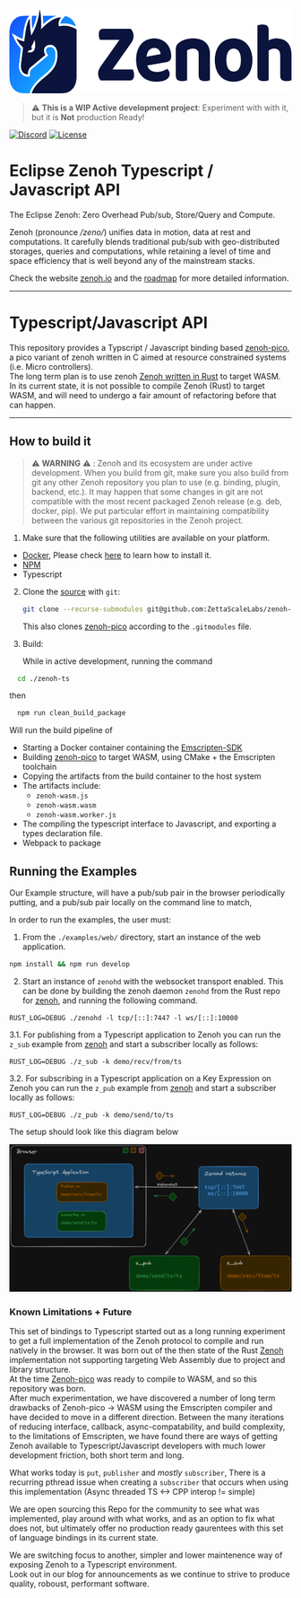 <img src="https://raw.githubusercontent.com/eclipse-zenoh/zenoh/master/zenoh-dragon.png" height="150">

> :warning: **This is a WIP Active development project**: Experiment with with it, but it is **Not** production Ready!

[![Discord](https://img.shields.io/badge/chat-on%20discord-blue)](https://discord.gg/2GJ958VuHs)
[![License](https://img.shields.io/badge/License-Apache%202.0-blue.svg)](https://opensource.org/licenses/Apache-2.0)

# Eclipse Zenoh Typescript / Javascript API

The Eclipse Zenoh: Zero Overhead Pub/sub, Store/Query and Compute.

Zenoh (pronounce _/zeno/_) unifies data in motion, data at rest and computations. It carefully blends traditional pub/sub with geo-distributed storages, queries and computations, while retaining a level of time and space efficiency that is well beyond any of the mainstream stacks.

Check the website [zenoh.io](http://zenoh.io) and the [roadmap](https://github.com/eclipse-zenoh/roadmap) for more detailed information.

---

# Typescript/Javascript API

This repository provides a Typscript / Javascript binding based [zenoh-pico], a pico variant of zenoh written in C aimed at resource constrained systems (i.e. Micro controllers).  
The long term plan is to use zenoh [Zenoh written in Rust](https://github.com/eclipse-zenoh/zenoh) to target WASM.  
In its current state, it is not possible to compile Zenoh (Rust) to target WASM, and will need to undergo a fair amount of refactoring before that can happen.

---

## How to build it

> :warning: **WARNING** :warning: : Zenoh and its ecosystem are under active development. When you build from git, make sure you also build from git any other Zenoh repository you plan to use (e.g. binding, plugin, backend, etc.). It may happen that some changes in git are not compatible with the most recent packaged Zenoh release (e.g. deb, docker, pip). We put particular effort in maintaining compatibility between the various git repositories in the Zenoh project.

1. Make sure that the following utilities are available on your platform.

- [Docker](https://www.docker.com/), Please check [here](https://docs.docker.com/engine/install/) to learn how to install it.
- [NPM](https://www.npmjs.com/package/npm)
- Typescript

2. Clone the [source] with `git`:

   ```bash
   git clone --recurse-submodules git@github.com:ZettaScaleLabs/zenoh-ts.git
   ```

   This also clones [zenoh-pico] according to the `.gitmodules` file.

3. Build:

   While in active development, running the command

```bash
  cd ./zenoh-ts
```

then

```bash
  npm run clean_build_package
```

Will run the build pipeline of

- Starting a Docker container containing the [Emscripten-SDK](https://emscripten.org/)
- Building [zenoh-pico] to target WASM, using CMake + the Emscripten toolchain
- Copying the artifacts from the build container to the host system
- The artifacts include:
  - `zenoh-wasm.js`
  - `zenoh-wasm.wasm`
  - `zenoh-wasm.worker.js`
- The compiling the typescript interface to Javascript, and exporting a types declaration file.
- Webpack to package

[source]: https://github.com/ZettaScale-Labs/zenoh-ts.git
[zenoh-pico]: https://github.com/eclipse-zenoh/zenoh-pico

## Running the Examples

Our Example structure, will have a pub/sub pair in the browser periodically putting,
and a pub/sub pair locally on the command line to match,

In order to run the examples, the user must:

1. From the `./examples/web/` directory, start an instance of the web application.

```bash
npm install && npm run develop
```

2. Start an instance of `zenohd` with the websocket transport enabled.
   This can be done by building the zenoh daemon `zenohd` from the Rust repo for [zenoh], and running the following command.

```
RUST_LOG=DEBUG ./zenohd -l tcp/[::]:7447 -l ws/[::]:10000
```

<!--
RUST_LOG=DEBUG cargo run zenohd -- -l tcp/[::]:7447 -l ws/[::]:10000
-->

3.1. For publishing from a Typescript application to Zenoh you can run the `z_sub` example from [zenoh] and start a subscriber locally as follows:

```
RUST_LOG=DEBUG ./z_sub -k demo/recv/from/ts
```

3.2. For subscribing in a Typescript application on a Key Expression on Zenoh you can run the `z_pub` example from [zenoh] and start a subscriber locally as follows:

```
RUST_LOG=DEBUG ./z_pub -k demo/send/to/ts
```

The setup should look like this diagram below

<img src="./example.png" >

[zenoh]: https://github.com/eclipse-zenoh/zenoh

### Known Limitations + Future

This set of bindings to Typescript started out as a long running experiment to get a full implementation of the Zenoh protocol to compile and run natively in the browser.
It was born out of the then state of the Rust [Zenoh] implementation not supporting targeting Web Assembly due to project and library structure.  
At the time [Zenoh-pico] was ready to compile to WASM, and so this repository was born.  
After much experimentation, we have discovered a number of long term drawbacks of Zenoh-pico -> WASM using the Emscripten compiler and have decided to move in a different direction.
Between the many iterations of reducing interface, callback, async-compatability, and build complexity, to the limitations of Emscripten, we have found there are ways of getting Zenoh available to Typescript/Javascript developers with much lower development friction, both short term and long.

What works today is `put`, `publisher` and _mostly_ `subscriber`,
There is a recurring pthread issue when creating a `subscriber` that occurs when using this implementation (Async threaded TS <-> CPP interop != simple)

We are open sourcing this Repo for the community to see what was implemented, play around with what works, and as an option to fix what does not, but ultimately offer no production ready gaurentees with this set of language bindings in its current state.

We are switching focus to another, simpler and lower maintenence way of exposing Zenoh to a Typescript environment.  
Look out in our blog for announcements as we continue to strive to produce quality, roboust, performant software.
